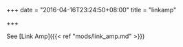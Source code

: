 +++
date = "2016-04-16T23:24:50+08:00"
title = "linkamp"

+++

See [Link Amp]({{< ref "mods/link_amp.md" >}})